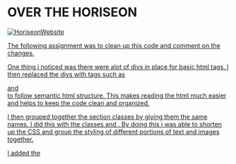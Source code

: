 # OVER THE HORISEON

<a href= "https://joetrops5.github.io/HWAssignment1/" target="blank" >  

<a href= "https://github.com/joetrops5/HWAssignment1" target="blank" >

<img src="DeployedScreenshot.png" alt="HoriseonWebsite" >

The following assignment was to clean up this code and comment
on the changes. 

One thing i noticed was there were alot of divs in place for basic html 
tags. I then replaced the divs with tags such as <main> <aside> <section>
<nav> and <footer> to follow semantic html structure. This makes reading 
the html much easier and helps to keep the code clean and organized.

I then grouped together the section classes by giving them the same 
names. I did this with the classes <aside-content> and <main-content>. 
By doing this i was able to shorten up the CSS and group the styling 
of different portions of text and images together.

I added the <title> to horiseon as well as alt attributes to the images.
The alt attributes work as placeholders incase the images are not working;
they are used to describe the image on the page. 

This Webpage is now fully responsive when the page shrinks and no text 
overlaps due to the addition of the media query. 

 

  
 







